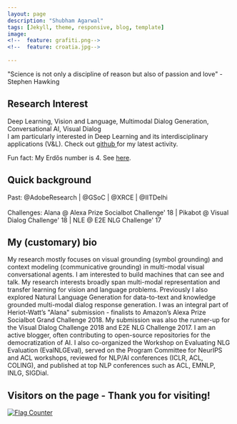 ```yaml
---
layout: page
description: "Shubham Agarwal"
tags: [Jekyll, theme, responsive, blog, template]
image:
<!--  feature: grafiti.png-->
<!--  feature: croatia.jpg-->
  
---
```


"Science is not only a discipline of reason but also of passion and love" - Stephen Hawking


<h2> Research Interest </h2>

Deep Learning, Vision and Language, Multimodal Dialog Generation, Conversational AI, Visual Dialog
<br />
I am particularly interested in Deep Learning and its interdisciplinary applications (V&L). Check out <a href="https://github.com/shubhamagarwal92">github </a> for my latest activity. 

Fun fact: My Erdős number is 4. See  <a href="https://www.csauthors.net/distance/shubham-agarwal-0001/paul-erdos"> here</a>. 

<h2> Quick background </h2>
Past: @AdobeResearch | @GSoC | @XRCE | @IITDelhi
<br />
<br />
Challenges: Alana @ Alexa Prize Socialbot Challenge' 18 | Pikabot @ Visual Dialog Challenge' 18 | NLE @ E2E NLG Challenge' 17

<h2> My (customary) bio </h2>
  
My research mostly focuses on visual grounding (symbol grounding) and context modeling (communicative grounding) in multi-modal visual conversational agents. I am interested to build machines that can see and talk. My research interests broadly span multi-modal representation and transfer learning for vision and language problems. Previously I also explored Natural Language Generation for data-to-text and knowledge grounded multi-modal dialog response generation. I was an integral part of Heriot-Watt’s "Alana" submission - finalists to Amazon’s Alexa Prize Socialbot Grand Challenge 2018. My submission was also the runner-up for the Visual Dialog Challenge 2018 and E2E NLG Challenge 2017. I am an active blogger, often contributing to open-source repositories for the democratization of AI. I also co-organized the Workshop on Evaluating NLG Evaluation (EvalNLGEval), served on the Program Committee for NeurIPS and ACL workshops, reviewed for NLP/AI conferences (ICLR, ACL, COLING), and published at top NLP conferences such as ACL, EMNLP, INLG, SIGDial. 


<h2> Visitors on the page - Thank you for visiting! </h2>

<a href="https://info.flagcounter.com/jc9J"><img src="https://s11.flagcounter.com/map/jc9J/size_l/txt_000000/border_CCCCCC/pageviews_1/viewers_0/flags_0/" alt="Flag Counter" border="0"></a>
